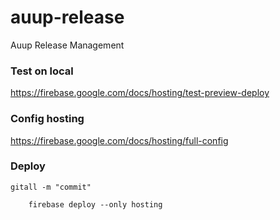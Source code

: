 # auup-release

Auup Release Management

### Test on local

https://firebase.google.com/docs/hosting/test-preview-deploy

### Config hosting

https://firebase.google.com/docs/hosting/full-config

### Deploy

    gitall -m "commit"
```
    firebase deploy --only hosting
```
